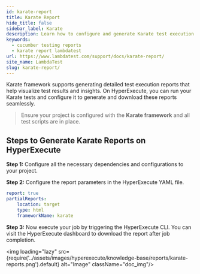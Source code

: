 ```yaml
---
id: karate-report
title: Karate Report
hide_title: false
sidebar_label: Karate
description: Learn how to configure and generate Karate test execution reports on HyperExecute with step-by-step guidance for seamless test insights and reporting.
keywords:
  - cucumber testing reports
  - karate report lambdatest 
url: https://www.lambdatest.com/support/docs/karate-report/
site_name: LambdaTest
slug: karate-report/
---
```

<script type="application/ld+json"
      dangerouslySetInnerHTML={{ __html: JSON.stringify({
       "@context": "https://schema.org",
        "@type": "BreadcrumbList",
        "itemListElement": [{
          "@type": "ListItem",
          "position": 1,
          "name": "LambdaTest",
          "item": "https://www.lambdatest.com"
        },{
          "@type": "ListItem",
          "position": 2,
          "name": "Support",
          "item": "https://www.lambdatest.com/support/docs/"
        },{
          "@type": "ListItem",
          "position": 3,
          "name": "Karate Report",
          "item": "https://www.lambdatest.com/support/docs/karate-report/"
        }]
      })
    }}
></script>
Karate framework supports generating detailed test execution reports that help visualize test results and insights. On HyperExecute, you can run your Karate tests and configure it to generate and download these reports seamlessly.

> Ensure your project is configured with the **Karate framework** and all test scripts are in place.

## Steps to Generate Karate Reports on HyperExecute

**Step 1:** Configure all the necessary dependencies and configurations to your project.

**Step 2:** Configure the report parameters in the HyperExecute YAML file.

```yaml
report: true
partialReports:
    location: target
    type: html
    frameworkName: karate
```

**Step 3:** Now execute your job by triggering the HyperExecute CLI. You can visit the HyperExecute dashboard to download the report after job completion.

<img loading="lazy" src={require('../assets/images/hyperexecute/knowledge-base/reports/karate-reports.png').default} alt="Image" className="doc_img"/> 